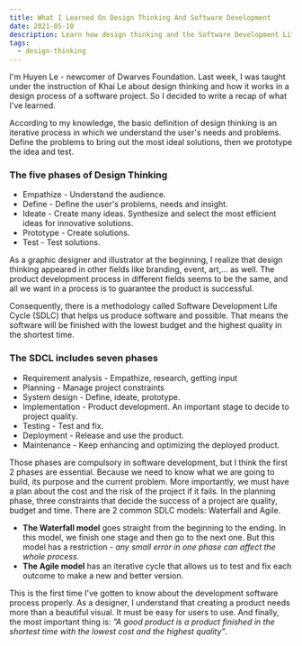 ```yaml
---
title: What I Learned On Design Thinking And Software Development
date: 2021-05-10
description: Learn how design thinking and the Software Development Life Cycle (SDLC) guide software projects to create user-focused products efficiently with quality, budget, and time management.
tags:
  - design-thinking
---
```


I'm Huyen Le - newcomer of Dwarves Foundation. Last week, I was taught under the instruction of Khai Le about design thinking and how it works in a design process of a software project. So I decided to write a recap of what I've learned.

According to my knowledge, the basic definition of design thinking is an iterative process in which we understand the user's needs and problems. Define the problems to bring out the most ideal solutions, then we prototype the idea and test.

### The five phases of Design Thinking

- Empathize - Understand the audience.
- Define - Define the user's problems, needs and insight.
- Ideate - Create many ideas. Synthesize and select the most efficient ideas for innovative solutions.
- Prototype - Create solutions.
- Test - Test solutions.

As a graphic designer and illustrator at the beginning, I realize that design thinking appeared in other fields like branding, event, art,... as well. The product development process in different fields seems to be the same, and all we want in a process is to guarantee the product is successful.

Consequently, there is a methodology called Software Development Life Cycle (SDLC) that helps us produce software and possible. That means the software will be finished with the lowest budget and the highest quality in the shortest time.

### The SDCL includes seven phases

- Requirement analysis - Empathize, research, getting input
- Planning - Manage project constraints
- System design - Define, ideate, prototype.
- Implementation - Product development. An important stage to decide to project quality.
- Testing - Test and fix.
- Deployment - Release and use the product.
- Maintenance - Keep enhancing and optimizing the deployed product.

Those phases are compulsory in software development, but I think the first 2 phases are essential. Because we need to know what we are going to build, its purpose and the current problem. More importantly, we must have a plan about the cost and the risk of the project if it fails. In the planning phase, three constraints that decide the success of a project are quality, budget and time. There are 2 common SDLC models: Waterfall and Agile.

- **The Waterfall model** goes straight from the beginning to the ending. In this model, we finish one stage and then go to the next one. But this model has a restriction - *any small error in one phase can affect the whole process.*
- **The Agile model** has an iterative cycle that allows us to test and fix each outcome to make a new and better version.

This is the first time I've gotten to know about the development software process properly. As a designer, I understand that creating a product needs more than a beautiful visual. It must be easy for users to use. And finally, the most important thing is: _”A good product is a product finished in the shortest time with the lowest cost and the highest quality”_.
